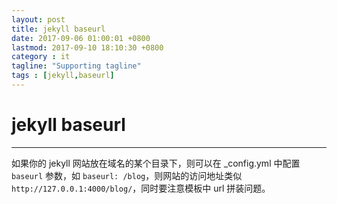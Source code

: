 ```yaml
---
layout: post
title: jekyll baseurl
date: 2017-09-06 01:00:01 +0800
lastmod: 2017-09-10 18:10:30 +0800
category : it
tagline: "Supporting tagline"
tags : [jekyll,baseurl]
---
```

# jekyll baseurl
---
如果你的 jekyll 网站放在域名的某个目录下，则可以在 _config.yml 中配置 `baseurl` 参数，如 `baseurl: /blog`，则网站的访问地址类似 `http://127.0.0.1:4000/blog/`，同时要注意模板中 url 拼装问题。
